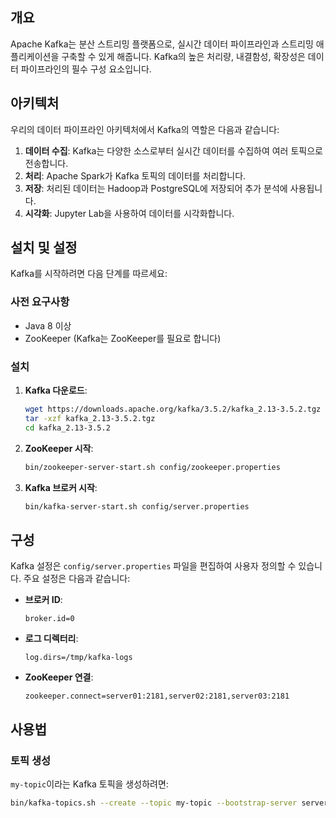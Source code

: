 ## 개요
Apache Kafka는 분산 스트리밍 플랫폼으로, 실시간 데이터 파이프라인과 스트리밍 애플리케이션을 구축할 수 있게 해줍니다. Kafka의 높은 처리량, 내결함성, 확장성은 데이터 파이프라인의 필수 구성 요소입니다.

## 아키텍처
우리의 데이터 파이프라인 아키텍처에서 Kafka의 역할은 다음과 같습니다:
1. **데이터 수집**: Kafka는 다양한 소스로부터 실시간 데이터를 수집하여 여러 토픽으로 전송합니다.
2. **처리**: Apache Spark가 Kafka 토픽의 데이터를 처리합니다.
3. **저장**: 처리된 데이터는 Hadoop과 PostgreSQL에 저장되어 추가 분석에 사용됩니다.
4. **시각화**: Jupyter Lab을 사용하여 데이터를 시각화합니다.

## 설치 및 설정
Kafka를 시작하려면 다음 단계를 따르세요:

### 사전 요구사항
- Java 8 이상
- ZooKeeper (Kafka는 ZooKeeper를 필요로 합니다)

### 설치
1. **Kafka 다운로드**:
    ```bash
    wget https://downloads.apache.org/kafka/3.5.2/kafka_2.13-3.5.2.tgz
    tar -xzf kafka_2.13-3.5.2.tgz
    cd kafka_2.13-3.5.2
    ```

2. **ZooKeeper 시작**:
    ```bash
    bin/zookeeper-server-start.sh config/zookeeper.properties
    ```

3. **Kafka 브로커 시작**:
    ```bash
    bin/kafka-server-start.sh config/server.properties
    ```

## 구성
Kafka 설정은 `config/server.properties` 파일을 편집하여 사용자 정의할 수 있습니다. 주요 설정은 다음과 같습니다:

- **브로커 ID**:
    ```properties
    broker.id=0
    ```

- **로그 디렉터리**:
    ```properties
    log.dirs=/tmp/kafka-logs
    ```

- **ZooKeeper 연결**:
    ```properties
    zookeeper.connect=server01:2181,server02:2181,server03:2181
    ```

## 사용법
### 토픽 생성
`my-topic`이라는 Kafka 토픽을 생성하려면:
```bash
bin/kafka-topics.sh --create --topic my-topic --bootstrap-server server01:9092,server02:9092,server03:9092 --replication-factor 1 --partitions 1
